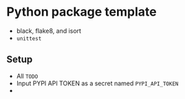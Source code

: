 # Python package template

- black, flake8, and isort
- `unittest`

## Setup

- All `TODO`
- Input PYPI API TOKEN as a secret named `PYPI_API_TOKEN`
- 